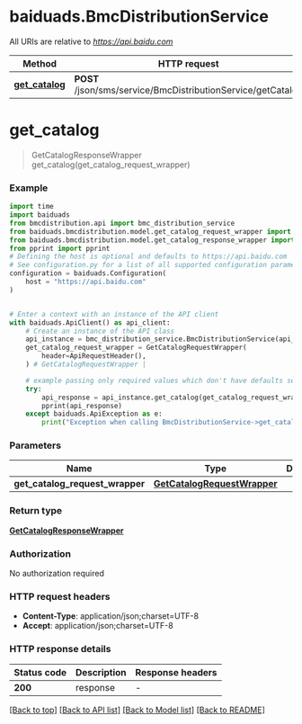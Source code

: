 # baiduads.BmcDistributionService

All URIs are relative to *https://api.baidu.com*

Method | HTTP request | Description
------------- | ------------- | -------------
[**get_catalog**](BmcDistributionService.md#get_catalog) | **POST** /json/sms/service/BmcDistributionService/getCatalog | 


# **get_catalog**
> GetCatalogResponseWrapper get_catalog(get_catalog_request_wrapper)



### Example


```python
import time
import baiduads
from bmcdistribution.api import bmc_distribution_service
from baiduads.bmcdistribution.model.get_catalog_request_wrapper import GetCatalogRequestWrapper
from baiduads.bmcdistribution.model.get_catalog_response_wrapper import GetCatalogResponseWrapper
from pprint import pprint
# Defining the host is optional and defaults to https://api.baidu.com
# See configuration.py for a list of all supported configuration parameters.
configuration = baiduads.Configuration(
    host = "https://api.baidu.com"
)


# Enter a context with an instance of the API client
with baiduads.ApiClient() as api_client:
    # Create an instance of the API class
    api_instance = bmc_distribution_service.BmcDistributionService(api_client)
    get_catalog_request_wrapper = GetCatalogRequestWrapper(
        header=ApiRequestHeader(),
    ) # GetCatalogRequestWrapper | 

    # example passing only required values which don't have defaults set
    try:
        api_response = api_instance.get_catalog(get_catalog_request_wrapper)
        pprint(api_response)
    except baiduads.ApiException as e:
        print("Exception when calling BmcDistributionService->get_catalog: %s\n" % e)
```


### Parameters

Name | Type | Description  | Notes
------------- | ------------- | ------------- | -------------
 **get_catalog_request_wrapper** | [**GetCatalogRequestWrapper**](GetCatalogRequestWrapper.md)|  |

### Return type

[**GetCatalogResponseWrapper**](GetCatalogResponseWrapper.md)

### Authorization

No authorization required

### HTTP request headers

 - **Content-Type**: application/json;charset=UTF-8
 - **Accept**: application/json;charset=UTF-8


### HTTP response details

| Status code | Description | Response headers |
|-------------|-------------|------------------|
**200** | response |  -  |

[[Back to top]](#) [[Back to API list]](../README.md#documentation-for-api-endpoints) [[Back to Model list]](../README.md#documentation-for-models) [[Back to README]](../README.md)


